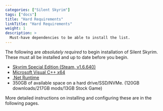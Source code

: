 ```yaml
---
categories: ["Silent Skyrim"]
tags: ["docs"] 
title: "Hard Requirements"
linkTitle: "Hard Requirements"
weight: 1
description: >
  Must-have dependencies to be able to install the list.
---
```


The following are *absolutely required* to begin installation of Silent Skyrim. These must all be installed and up to date before you begin.

- [Skyrim Special Edition (Steam, v1.6.640)](https://store.steampowered.com/app/489830/The_Elder_Scrolls_V_Skyrim_Special_Edition/)
- [Microsoft Visual C++ x64](https://aka.ms/vs/16/release/vc_redist.x64.exe)
- [.Net Runtime](https://dotnet.microsoft.com/en-us/download/dotnet/5.0/runtime)
- 350GB of available space on a hard drive/SSD/NVMe. (120GB downloads/217GB mods/13GB Stock Game)

More detailed instructions on installing and configuring these are in the following pages.